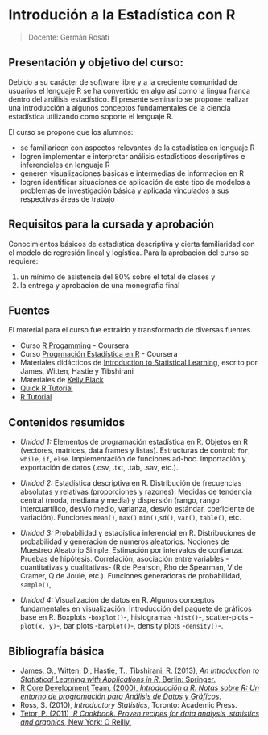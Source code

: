 # Introdución a la Estadística con R

> Docente: Germán Rosati

## Presentación y objetivo del curso:
Debido a su carácter de software libre y a la creciente comunidad de usuarios el lenguaje R se ha convertido en algo así como la lingua franca dentro del análisis estadístico. El presente seminario se propone realizar una introducción a algunos conceptos fundamentales de la ciencia estadística utilizando como soporte el lenguaje R.

El curso se propone que los alumnos:

- se familiaricen con aspectos relevantes de la estadística en lenguaje R
- logren implementar e interpretar análisis estadísticos descriptivos e inferenciales en lenguaje R
- generen visualizaciones básicas e intermedias de información en R
- logren identificar situaciones de aplicación de este tipo de modelos a problemas de investigación básica y aplicada vinculados a sus respectivas áreas de trabajo

## Requisitos para la cursada y aprobación

Conocimientos básicos de estadística descriptiva y cierta familiaridad con el modelo de regresión lineal y logística.
Para la aprobación del curso se requiere:

1. un mínimo de asistencia del 80% sobre el total de clases y
2. la entrega y aprobación de una monografía final

## Fuentes

El material para el curso fue extraído y transformado de diversas fuentes.

- Curso [R Progamming](https://www.coursera.org/learn/r-programming) - Coursera
- Curso [Progrmación Estadística en R](https://www.coursera.org/learn/programacion-estadistica-r) - Coursera
- Materiales didácticos de [Introduction to Statistical Learning](http://www-bcf.usc.edu/~gareth/ISL/), escrito por James, Witten, Hastie y Tibshirani
- Materiales de [Kelly Black](http://www.cyclismo.org/tutorial/R/index.html#)
- [Quick R Tutorial](http://www.statmethods.net/index.html)
- [R Tutorial](http://www.r-tutor.com/)

## Contenidos resumidos

* *Unidad 1:* Elementos de programación estadística en R. Objetos en R (vectores, matrices, data frames y listas). Estructuras de control: `for`, `while`, `if`, `else`. Implementación de funciones ad-hoc. Importación y exportación de datos (.csv, .txt, .tab, .sav, etc.).

* *Unidad 2:* Estadística descriptiva en R. Distribución de frecuencias absolutas y relativas (proporciones y razones). Medidas de tendencia central (moda, mediana y media) y dispersión (rango, rango intercuartílico, desvío medio, varianza, desvío estándar, coeficiente de variación). Funciones `mean()`, `max()`,`min()`,`sd()`, `var()`, `table()`, etc.

* *Unidad 3:* Probabilidad  y estadística inferencial en R. Distribuciones de probabilidad y generación de números aleatorios. Nociones de Muestreo Aleatorio Simple. Estimación por intervalos de confianza. Pruebas de hipótesis. Correlación, asociación entre variables -cuantitativas y cualitativas- (R de Pearson, Rho de Spearman, V de Cramer, Q de Joule, etc.). Funciones generadoras de probabilidad, `sample()`,

* *Unidad 4:* Visualización de datos en R. Algunos conceptos fundamentales en visualización. Introducción del paquete de gráficos base en R. Boxplots -`boxplot()`-, histogramas -`hist()`-, scatter-plots -`plot(x, y)`-, bar plots -`barplot()`-, density plots -`density()`-.


## Bibliografía básica

+ [James, G., Witten, D., Hastie, T., Tibshirani, R. (2013), _An Introduction to Statistical Learning with Applications in R_, Berlin: Springer.](http://www-bcf.usc.edu/~gareth/ISL/)
+ [R Core Development Team, (2000), _Introducción a R. Notas sobre R: Un entorno de programación para Análisis de Datos y Gráficos_.]( https://cran.r-project.org/doc/contrib/R-intro-1.1.0-espanol.1.pdf)
+ Ross, S. (2010), _Introductory Statistics_, Toronto: Academic Press.  
+ [Tetor, P. (2011), _R Cookbook. Proven recipes for data analysis, statistics and graphics_, New York: O Reilly.](http://www.cookbook-r.com/)
